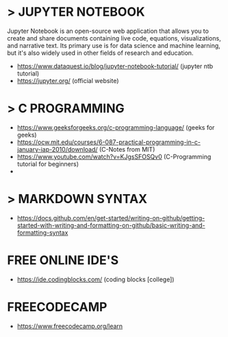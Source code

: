 # > JUPYTER NOTEBOOK
  Jupyter Notebook is an open-source web application that allows you to create and share documents containing live code, equations, visualizations, and narrative text. Its primary use is for data science and machine learning, but it's also widely used in other fields of research and education.

  *  https://www.dataquest.io/blog/jupyter-notebook-tutorial/ (jupyter ntb tutorial)
  *  https://jupyter.org/ (official website)

# > C PROGRAMMING
  *  https://www.geeksforgeeks.org/c-programming-language/ (geeks for geeks)
  *  https://ocw.mit.edu/courses/6-087-practical-programming-in-c-january-iap-2010/download/ (C-Notes from MIT)
  *  https://www.youtube.com/watch?v=KJgsSFOSQv0 (C-Programming tutorial for beginners)
  *  

# > MARKDOWN SYNTAX
  *  https://docs.github.com/en/get-started/writing-on-github/getting-started-with-writing-and-formatting-on-github/basic-writing-and-formatting-syntax

# FREE ONLINE IDE'S
  *  https://ide.codingblocks.com/ (coding blocks [college])

# FREECODECAMP
  * https://www.freecodecamp.org/learn

